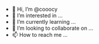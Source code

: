 - 👋 Hi, I’m @cooocy
- 👀 I’m interested in ...
- 🌱 I’m currently learning ...
- 💞️ I’m looking to collaborate on ...
- 📫 How to reach me ...

<!---
cooocy/cooocy is a ✨ special ✨ repository because its `README.md` (this file) appears on your GitHub profile.
You can click the Preview link to take a look at your changes.
--->
